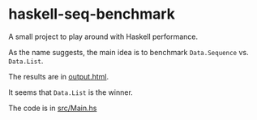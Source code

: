 # haskell-seq-benchmark


A small project to play around with Haskell performance.

As the name suggests, the main idea is to benchmark 
`Data.Sequence` vs. `Data.List`.

The results are in [output.html](http://sheyl.github.com/haskell-seq-benchmark/output.html).

It seems that `Data.List` is the winner.

The code is in [src/Main.hs](src/Main.hs)


